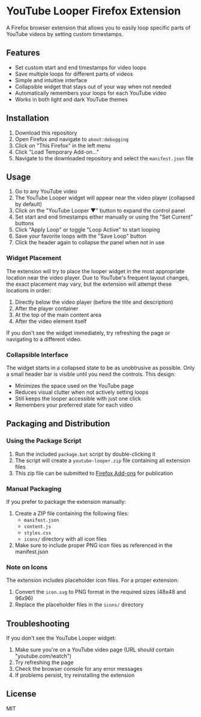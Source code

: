 # YouTube Looper Firefox Extension

A Firefox browser extension that allows you to easily loop specific parts of YouTube videos by setting custom timestamps.

## Features

- Set custom start and end timestamps for video loops
- Save multiple loops for different parts of videos
- Simple and intuitive interface
- Collapsible widget that stays out of your way when not needed
- Automatically remembers your loops for each YouTube video
- Works in both light and dark YouTube themes

## Installation

1. Download this repository
2. Open Firefox and navigate to `about:debugging`
3. Click on "This Firefox" in the left menu
4. Click "Load Temporary Add-on..."
5. Navigate to the downloaded repository and select the `manifest.json` file

## Usage

1. Go to any YouTube video
2. The YouTube Looper widget will appear near the video player (collapsed by default)
3. Click on the "YouTube Looper ▼" button to expand the control panel
4. Set start and end timestamps either manually or using the "Set Current" buttons
5. Click "Apply Loop" or toggle "Loop Active" to start looping
6. Save your favorite loops with the "Save Loop" button
7. Click the header again to collapse the panel when not in use

### Widget Placement

The extension will try to place the looper widget in the most appropriate location near the video player. Due to YouTube's frequent layout changes, the exact placement may vary, but the extension will attempt these locations in order:

1. Directly below the video player (before the title and description)
2. After the player container
3. At the top of the main content area
4. After the video element itself

If you don't see the widget immediately, try refreshing the page or navigating to a different video.

### Collapsible Interface

The widget starts in a collapsed state to be as unobtrusive as possible. Only a small header bar is visible until you need the controls. This design:

- Minimizes the space used on the YouTube page
- Reduces visual clutter when not actively setting loops
- Still keeps the looper accessible with just one click
- Remembers your preferred state for each video

## Packaging and Distribution

### Using the Package Script
1. Run the included `package.bat` script by double-clicking it
2. The script will create a `youtube-looper.zip` file containing all extension files
3. This zip file can be submitted to [Firefox Add-ons](https://addons.mozilla.org/developers/) for publication

### Manual Packaging
If you prefer to package the extension manually:
1. Create a ZIP file containing the following files:
   - `manifest.json`
   - `content.js`
   - `styles.css`
   - `icons/` directory with all icon files
2. Make sure to include proper PNG icon files as referenced in the manifest.json

### Note on Icons
The extension includes placeholder icon files. For a proper extension:
1. Convert the `icon.svg` to PNG format in the required sizes (48x48 and 96x96)
2. Replace the placeholder files in the `icons/` directory

## Troubleshooting

If you don't see the YouTube Looper widget:
1. Make sure you're on a YouTube video page (URL should contain "youtube.com/watch")
2. Try refreshing the page
3. Check the browser console for any error messages
4. If problems persist, try reinstalling the extension

## License

MIT
